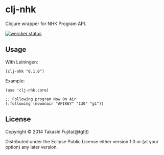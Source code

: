 # clj-nhk

Clojure wrapper for NHK Program API.

[![wercker status](https://app.wercker.com/status/43674cee9b346f993a0d6a38eed86def/s/ "wercker status")](https://app.wercker.com/project/bykey/43674cee9b346f993a0d6a38eed86def)

## Usage

With Leiningen:

```
[clj-nhk "0.1.0"]
```

Example:

```
(use 'clj-nhk.core)

;; Following program Now On Air 
(:following (nowonair "APIKEY" "130" "g1"))
```

## License

Copyright © 2014 Takashi Fujita(@tgfjt)

Distributed under the Eclipse Public License either version 1.0 or (at
your option) any later version.
